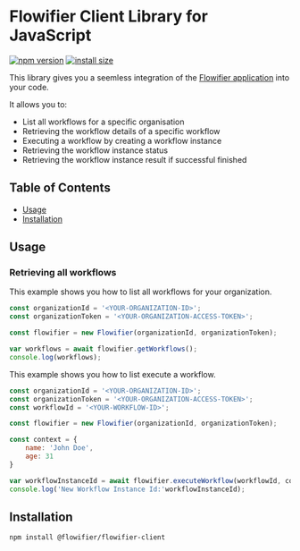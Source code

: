 # Flowifier Client Library for JavaScript

[![npm version](https://img.shields.io/npm/v/@flowifier/flowifier-client?style=flat-square)](https://www.npmjs.org/package/@flowifier/flowifier-client)
[![install size](https://img.shields.io/badge/dynamic/json?url=https://packagephobia.com/v2/api.json?p=@flowifier/flowifier-client&query=$.install.pretty&label=install%20size&style=flat-square)](https://packagephobia.com/result?p=@flowifier/flowifier-client)

This library gives you a seemless integration of the [Flowifier application](http://flowifier.com) into your code.

It allows you to:
- List all workflows for a specific organisation
- Retrieving the workflow details of a specific workflow
- Executing a workflow by creating a workflow instance
- Retrieving the workflow instance status
- Retrieving the workflow instance result if successful finished

## Table of Contents
- [Usage](#usage)
- [Installation](#installation)

## Usage

### Retrieving all workflows

This example shows you how to list all workflows for your organization.

```javascript
const organizationId = '<YOUR-ORGANIZATION-ID>';
const organizationToken = '<YOUR-ORGANIZATION-ACCESS-TOKEN>';

const flowifier = new Flowifier(organizationId, organizationToken);

var workflows = await flowifier.getWorkflows();
console.log(workflows);
```

This example shows you how to list execute a workflow.

```javascript
const organizationId = '<YOUR-ORGANIZATION-ID>';
const organizationToken = '<YOUR-ORGANIZATION-ACCESS-TOKEN>';
const workflowId = '<YOUR-WORKFLOW-ID>';

const flowifier = new Flowifier(organizationId, organizationToken);

const context = {
    name: 'John Doe',
    age: 31
}

var workflowInstanceId = await flowifier.executeWorkflow(workflowId, context);
console.log('New Workflow Instance Id:'workflowInstanceId);
```

## Installation

`npm install @flowifier/flowifier-client`